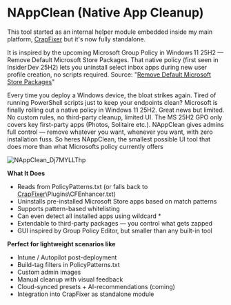 # NAppClean (Native App Cleanup)
This tool started as an internal helper module embedded inside my main platform, [CrapFixer](https://github.com/builtbybel/CrapFixer) but it's now fully standalone. 

It is inspired by the upcoming Microsoft Group Policy in Windows 11 25H2 — Remove Default Microsoft Store Packages. That native policy (first seen in Insider Dev 25H2) lets you uninstall select inbox apps during new user profile creation, no scripts required. Source: "[Remove Default Microsoft Store Packages](https://patchmypc.com/blog/remove-default-microsoft-store-packages/)"

Every time you deploy a Windows device, the bloat strikes again. Tired of running PowerShell scripts just to keep your endpoints clean?
Microsoft is finally rolling out a native policy in Windows 11 25H2.
Great news but limited. No custom rules, no third-party cleanup, limited UI. The MS 25H2 GPO only covers key first-party apps (Photos, Solitaire etc.). NAppClean gives admins full control — remove whatever you want, whenever you want, with zero installation fuss.
So heres NAppClean, the smallest possible UI tool that does more than what Microsofts policy currently offers

![NAppClean_Dj7MYLLThp](https://github.com/user-attachments/assets/872fa8a6-fa54-4adb-8f8d-5a702859034a)

**What It Does**
- Reads from PolicyPatterns.txt (or falls back to [CrapFixer](https://github.com/builtbybel/CrapFixer)\Plugins\CFEnhancer.txt)
- Uninstalls pre-installed Microsoft Store apps based on match patterns
- Supports pattern-based whitelisting
- Can even detect all installed apps using wildcard *
- Extendable to third-party packages — you control what gets zapped
- GUI inspired by Group Policy Editor, but smaller than any built-in tool

**Perfect for lightweight scenarios like**
- Intune / Autopilot post-deployment
- Build-tag filters in PolicyPatterns.txt
- Custom admin images
- Manual cleanup with visual feedback
- Cloud-synced presets + AI-recommendations (coming)
- Integration into CrapFixer as standalone module



